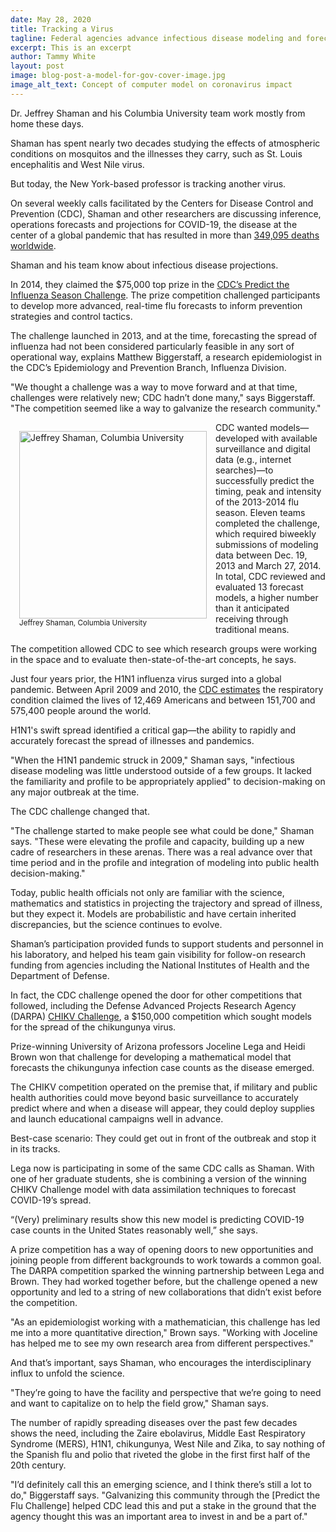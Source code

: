 ```yaml
---
date: May 28, 2020
title: Tracking a Virus
tagline: Federal agencies advance infectious disease modeling and forecasting with competitions
excerpt: This is an excerpt
author: Tammy White
layout: post
image: blog-post-a-model-for-gov-cover-image.jpg
image_alt_text: Concept of computer model on coronavirus impact
---
```

 
Dr. Jeffrey Shaman and his Columbia University team work mostly from home these days.

Shaman has spent nearly two decades studying the effects of atmospheric conditions on mosquitos and the illnesses they carry, such as St. Louis encephalitis and West Nile virus. 

But today, the New York-based professor is tracking another virus.

On several weekly calls facilitated by the Centers for Disease Control and Prevention (CDC), Shaman and other researchers are discussing inference, operations forecasts and projections for COVID-19, the disease at the center of a global pandemic that has resulted in more than <a href="https://www.who.int/docs/default-source/coronaviruse/situation-reports/20200527-covid-19-sitrep-128.pdf?sfvrsn=11720c0a_2" target="_blank" rel="noopener">349,095 deaths worldwide</a>.

Shaman and his team know about infectious disease projections.

In 2014, they claimed the $75,000 top prize in the <a href="https://www.challenge.gov/toolkit/case-studies/cdc-predict-the-flu/">CDC’s Predict the Influenza Season Challenge</a>. The prize competition challenged participants to develop more advanced, real-time flu forecasts to inform prevention strategies and control tactics.

The challenge launched in 2013, and at the time, forecasting the spread of influenza had not been considered particularly feasible in any sort of operational way, explains Matthew Biggerstaff, a research epidemiologist in the CDC’s Epidemiology and Prevention Branch, Influenza Division.

"We thought a challenge was a way to move forward and at that time, challenges were relatively new; CDC hadn’t done many," says Biggerstaff. "The competition seemed like a way to galvanize the research community."

<figure style="float:left; margin:1em;" >
  <img height="300px" src="{{ site.baseurl }}/assets/netlify-uploads/blog-post-a-model-for-gov-content-image-Jeffrey-Shaman.png" alt="Jeffrey Shaman, Columbia University"/>
  <figcaption style="font-size: smaller;">Jeffrey Shaman, Columbia University</figcaption>
</figure>

CDC wanted models—developed with available surveillance and digital data (e.g., internet searches)—to successfully predict the timing, peak and intensity of the 2013-2014 flu season. Eleven teams completed the challenge, which required biweekly submissions of modeling data between Dec. 19, 2013 and March 27, 2014. In total, CDC reviewed and evaluated 13 forecast models, a higher number than it anticipated receiving through traditional means. 

The competition allowed CDC to see which research groups were working in the space and to evaluate then-state-of-the-art concepts, he says.

Just four years prior, the H1N1 influenza virus surged into a global pandemic. Between April 2009 and 2010, the <a href="https://www.cdc.gov/flu/pandemic-resources/2009-h1n1-pandemic.html" target="_blank" rel="noopener">CDC estimates</a> the respiratory condition claimed the lives of 12,469 Americans and between 151,700 and 575,400 people around the world. 

H1N1's swift spread identified a critical gap—the ability to rapidly and accurately forecast the spread of illnesses and pandemics.

"When the H1N1 pandemic struck in 2009," Shaman says, "infectious disease modeling was little understood outside of a few groups. It lacked the familiarity and profile to be appropriately applied" to decision-making on any major outbreak at the time.

The CDC challenge changed that. 

"The challenge started to make people see what could be done," Shaman says. "These were elevating the profile and capacity, building up a new cadre of researchers in these arenas. There was a real advance over that time period and in the profile and integration of modeling into public health decision-making."

Today, public health officials not only are familiar with the science, mathematics and statistics in projecting the trajectory and spread of illness, but they expect it. Models are probabilistic and have certain inherited discrepancies, but the science continues to evolve.

Shaman’s participation provided funds to support students and personnel in his laboratory, and helped his team gain visibility for follow-on research funding from agencies including the National Institutes of Health and the Department of Defense.

In fact, the CDC challenge opened the door for other competitions that followed, including the Defense Advanced Projects Research Agency (DARPA) <a href="https://www.challenge.gov/challenge/darpa-chikv-challenge/">CHIKV Challenge</a>, a $150,000 competition which sought models for the spread of the chikungunya virus.

Prize-winning University of Arizona professors Joceline Lega and Heidi Brown won that challenge for developing a mathematical model that forecasts the chikungunya infection case counts as the disease emerged.

The CHIKV competition operated on the premise that, if military and public health authorities could move beyond basic surveillance to accurately predict where and when a disease will appear, they could deploy supplies and launch educational campaigns well in advance. 

Best-case scenario: They could get out in front of the outbreak and stop it in its tracks.

Lega now is participating in some of the same CDC calls as Shaman. With one of her graduate students, she is combining a version of the winning CHIKV Challenge model with data assimilation techniques to forecast COVID-19’s spread. 

“(Very) preliminary results show this new model is predicting COVID-19 case counts in the United States reasonably well,” she says.

A prize competition has a way of opening doors to new opportunities and joining people from different backgrounds to work towards a common goal. The DARPA competition sparked the winning partnership between Lega and Brown. They had worked together before, but the challenge opened a new opportunity and led to a string of new collaborations that didn’t exist before the competition.

"As an epidemiologist working with a mathematician, this challenge has led me into a more quantitative direction," Brown says. "Working with Joceline has helped me to see my own research area from different perspectives."

And that’s important, says Shaman, who encourages the interdisciplinary influx to unfold the science.

"They’re going to have the facility and perspective that we’re going to need and want to capitalize on to help the field grow," Shaman says. 

The number of rapidly spreading diseases over the past few decades shows the need, including the Zaire ebolavirus, Middle East Respiratory Syndrome (MERS), H1N1, chikungunya, West Nile and Zika, to say nothing of the Spanish flu and polio that riveted the globe in the first first half of the 20th century. 

"I’d definitely call this an emerging science, and I think there’s still a lot to do," Biggerstaff says. "Galvanizing this community through the [Predict the Flu Challenge] helped CDC lead this and put a stake in the ground that the agency thought this was an important area to invest in and be a part of."
